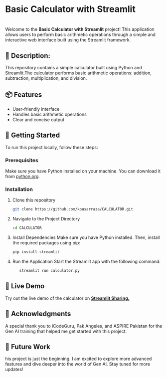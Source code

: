 # Basic Calculator with Streamlit
#  
Welcome to the **Basic Calculator with Streamlit** project! This application allows users to perform basic arithmetic operations through a simple and interactive web interface built using the Streamlit framework.

## 📜 Description:
This repository contains a simple calculator built using Python and Streamlit.The calculator performs basic arithmetic operations: addition, subtraction, multiplication, and division.
<br>
## 📦 Features

* User-friendly interface
* Handles basic arithmetic operations
* Clear and concise output

## 🚀 Getting Started

To run this project locally, follow these steps:

### Prerequisites

Make sure you have Python installed on your machine. You can download it from [python.org](https://www.python.org/downloads/).

### Installation

1. Clone this repository
   ```bash
   git clone https://github.com/kousarraza/CALCULATOR.git
2. Navigate to the Project Directory
   ```bash
   cd CALCULATOR
3. Install Dependencies
   Make sure you have Python installed. Then, install the required packages using pip:
   ```bash 
   pip install streamlit

5. Run the Application
Start the Streamlit app with the following command:
   ```bash
      streamlit run calculator.py

## 🔗 Live Demo
Try out the live demo of the calculator on **[Streamlit Sharing.](https://krcalculator.streamlit.app/)**

## 🙏 Acknowledgments
A special thank you to iCodeGuru, Pak Angeles, and ASPIRE Pakistan for the Gen AI training that helped me get started with this project.

## 📣 Future Work
his project is just the beginning. I am excited to explore more advanced features and dive deeper into the world of Gen AI. Stay tuned for more updates!

